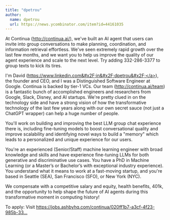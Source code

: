```yaml
---
title: "dpetrou"
author:
  name: dpetrou
  url: https://news.ycombinator.com/item?id=44161035
---
```

At Continua (<a href="http:&#x2F;&#x2F;continua.ai&#x2F;" rel="nofollow">http:&#x2F;&#x2F;continua.ai&#x2F;</a>), we&#x27;ve built an AI agent that users can invite into group conversations to make planning, coordination, and information retrieval effortless. We&#x27;ve seen extremely rapid growth over the last few months, and we want you to help us improve the quality of our agent experience and scale to the next level. Try adding 332-286-3377 to group texts to kick its tires.

I&#x27;m David (<a href="https:&#x2F;&#x2F;www.linkedin.com&#x2F;in&#x2F;dpetrou&#x2F;" rel="nofollow">https:&#x2F;&#x2F;www.linkedin.com&#x2F;in&#x2F;dpetrou&#x2F;</a>), the founder and CEO, and I was a Distinguished Software Engineer at Google. Continua is backed by tier-1 VCs. Our team (<a href="http:&#x2F;&#x2F;continua.ai&#x2F;team" rel="nofollow">http:&#x2F;&#x2F;continua.ai&#x2F;team</a>) is a fantastic bunch of accomplished engineers and researchers from Google, Slack, Disney, and AI startups. We&#x27;re pretty clued in on the technology side and have a strong vision of how the transformative technology of the last few years along with our own secret sauce (not just a ChatGPT wrapper) can help a huge number of people.

You&#x27;ll work on building and improving the best LLM group chat experience there is, including fine-tuning models to boost conversational quality and improve scalability and identifying novel ways to build a &quot;memory&quot; which leads to a personalized and unique experience for our users.

You&#x27;re an experienced (Senior&#x2F;Staff) machine learning engineer with broad knowledge and skills and have experience fine-tuning LLMs for both generative and discriminative use cases. You have a PhD in Machine Learning (or a Master’s or Bachelor’s with exceptional industry experience). You understand what it means to work at a fast-moving startup, and you&#x27;re based in Seattle (SEA), San Francisco (SFO), or New York (NYC).

We compensate with a competitive salary and equity, health benefits, 401k, and the opportunity to help shape the future of AI agents during this transformative moment in computing history!

To apply: Visit <a href="https:&#x2F;&#x2F;jobs.ashbyhq.com&#x2F;continua&#x2F;020ff1b7-a3cf-4f23-985b-3314110c7bf2" rel="nofollow">https:&#x2F;&#x2F;jobs.ashbyhq.com&#x2F;continua&#x2F;020ff1b7-a3cf-4f23-985b-33...</a>
<JobApplication />
